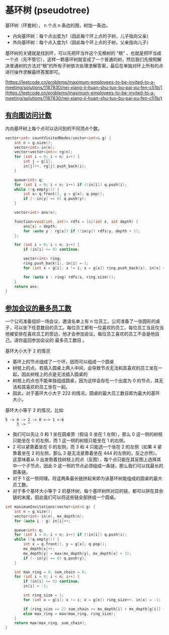 # 基环树 (pseudotree)

基环树（环套树）， n 个点 n 条边的图，树加一条边。

* 内向基环树：每个点出度为1（因此每个环上点的子树，儿子指向父亲）
* 外向基环树：每个点入度为1（因此每个环上点的子树，父亲指向儿子）

基环树的关键就是找到环，可以先把环当作这个无根树的 “根” ，也就是把环当成一个点（先不管它），这样一颗基环树就变成了一个普通的树，然后我们先按照解决普通树的方法对“根”的所有子树依次处理求解答案，最后在单独对环上所有的点进行操作求解最终答案即可。

[https://leetcode.cn/problems/maximum-employees-to-be-invited-to-a-meeting/solutions/1187830/nei-xiang-ji-huan-shu-tuo-bu-pai-xu-fen-c1i1b/](https://leetcode.cn/problems/maximum-employees-to-be-invited-to-a-meeting/solutions/1187830/nei-xiang-ji-huan-shu-tuo-bu-pai-xu-fen-c1i1b/)

## [有向图访问计数](https://leetcode.cn/contest/weekly-contest-365/problems/count-visited-nodes-in-a-directed-graph/)

内向基环树上每个点可以访问到的不同顶点个数。

```cpp
vector<int> countVisitedNodes(vector<int>& g) {
    int n = g.size();
    vector<int> in(n);
    vector<vector<int>> rg(n);
    for (int i = 0; i < n; i++) {
        int j = g[i];
        in[j]++, rg[j].push_back(i);
    }

    queue<int> q;
    for (int i = 0; i < n; i++) if (!in[i]) q.push(i);
    while (!q.empty()) {
        int x= q.front(), y = g[x]; q.pop();
        if (--in[y] == 0) q.push(y);
    }

    vector<int> ans(n);

    function<void(int, int)> rdfs = [&](int x, int depth) {
        ans[x] = depth;
        for (auto y : rg[x]) if (!in[y]) rdfs(y, depth + 1);
    };

    for (int i = 0; i < n; i++) {
        if (in[i] <= 0) continue;

        vector<int> ring;
        ring.push_back(i), in[i] =-1;
        for (int x = g[i]; x != i; x = g[x]) ring.push_back(x), in[x] = -1;

        for (auto x : ring) rdfs(x, ring.size());
    }
    return ans;
}
```

## [参加会议的最多员工数](https://leetcode.cn/problems/maximum-employees-to-be-invited-to-a-meeting/description/)

一个公司准备组织一场会议，邀请名单上有 n 位员工。公司准备了一张圆形的桌子，可以坐下任意数目的员工。每位员工都有一位喜欢的员工，每位员工当且仅当他被安排在喜欢员工的旁边，他才会参加会议。每位员工喜欢的员工不会是他自己。请你返回参加会议的 最多员工数目 。

基环大小大于 2 的情况

* 基环上的节点组成了一个环，因而可以组成一个圆桌
* 树枝上的点，若插入圆桌上两人中间，会导致节点无法和其喜欢的员工坐在一起，因此树枝上的点是无法插入圆桌的
* 树枝上的点也不能单独组成圆桌，因为这样会存在一个出度为 0 的节点，其无法和其喜欢的员工坐在一起。
* 因此，对于基环大小大于 222 的情况，圆桌的最大员工数目即为最大的基环大小，

基环大小等于 2 的情况，比如

```
5 -> 4 -> 2 -> 0 <-> 1 <-6
     3 -> ^
```

* 我们可以先让 0 和 1 坐在圆桌旁（假设 0 坐在 1 左侧），那么 0 这一侧的树枝只能坐在 0 的左侧，而 1 这一侧的树枝只能坐在 1 的右侧。
* 2 可以紧靠着坐在 0 的左侧，而 3 和 4 只能选一个坐在 2 的左侧（如果 4 紧靠着坐在 2 的左侧，那么 3 是无法紧靠着坐在 444 的左侧的，反之亦然）。这意味着从 0 出发倒着找树枝上的点（反图），每个点只能在其反图上选择其中一个子节点，因此 0 这一侧的节点必须组成一条链，那么我们可以找最长的那条链。
* 对于 1 这一侧同理。将这两条最长链拼起来即为该基环树能组成的圆桌的最大员工数。
* 对于多个基环大小等于 2 的基环树，每个基环树所对应的链，都可以拼在其余链的末尾，因此我们可以将这些链全部拼成一个圆桌。

```cpp
int maximumInvitations(vector<int>& g) {
    int n = g.size();
    vector<int> in(n), mx_depth(n);
    for (auto i : g) in[i]++;

    queue<int> q;
    for (int i = 0; i < n; i++) if (!in[i]) q.push(i);
    while (!q.empty()) {
        int x = q.front(), y = g[x]; q.pop();
        mx_depth[x]++;
        mx_depth[y] = max(mx_depth[y], mx_depth[x] + 1);
        if (--in[y] == 0) q.push(y);
    }

    int max_ring = 0, sum_chain = 0;
    for (int i = 0; i < n; i++) {
        if (in[i] <= 0) continue;
        in[i] = -1;

        int ring_size = 1;
        for (int x = g[i]; x != i; x = g[x]) ring_size++, in[x] = -1;

        if (ring_size == 2) sum_chain += mx_depth[i] + mx_depth[g[i]] + 2;
        else max_ring = max(max_ring, ring_size);
    }
    return max(max_ring, sum_chain);
}
```